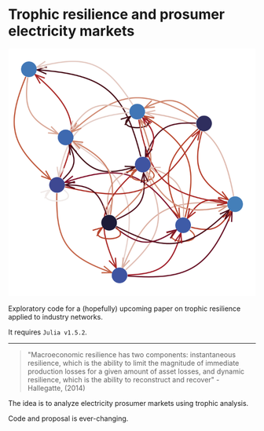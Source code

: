 # Trophic resilience and prosumer electricity markets

![mu](plots/presentation/../presentations/electricity.png)

Exploratory code for a (hopefully) upcoming paper on trophic resilience applied to industry networks.

It requires `Julia v1.5.2`. 

--- 

> "Macroeconomic resilience has two components:  instantaneous resilience, which is the ability to limit the magnitude of immediate production losses for a given amount of asset losses, and dynamic resilience, which is the ability to reconstruct and recover" - Hallegatte, (2014)

The idea is to analyze electricity prosumer markets using trophic analysis. 

Code and proposal is ever-changing. 